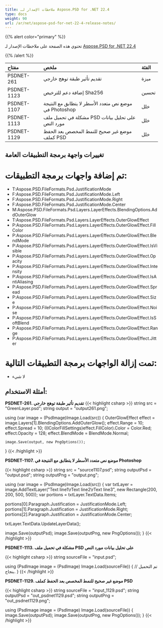 ```yaml
---
title: ملاحظات الإصدار لـ Aspose.PSD for .NET 22.4
type: docs
weight: 90
url: /ar/net/aspose-psd-for-net-22-4-release-notes/
---
```


{{% alert color="primary" %}}

تحتوي هذه الصفحة على ملاحظات الإصدار لـ [Aspose.PSD for .NET 22.4](https://www.nuget.org/packages/Aspose.PSD/)

{{% /alert %}}

|**مفتاح**|**ملخص**|**الفئة**|
| :- | :- | :- |
|PSDNET-261|تقديم تأثير طبقة توهج خارجي|ميزة|
|PSDNET-1123|إضافة دعم للترخيص Sha256|تحسين|
|PSDNET-1107|موضع نص متعدد الأسطر لا يتطابق مع النتيجة في Photoshop|خلل|
|PSDNET-1113|مشكلة في تحميل ملف PSD على تحليل بيانات مورد النص|خلل|
|PSDNET-1129|موضع غير صحيح للنمط المخصص بعد الحفظ كملف PSD|خلل|


## **تغييرات واجهة برمجة التطبيقات العامة**
# **تم إضافة واجهات برمجة التطبيقات:**
- T:Aspose.PSD.FileFormats.Psd.JustificationMode
- F:Aspose.PSD.FileFormats.Psd.JustificationMode.Left
- F:Aspose.PSD.FileFormats.Psd.JustificationMode.Right
- F:Aspose.PSD.FileFormats.Psd.JustificationMode.Center
- M:Aspose.PSD.FileFormats.Psd.Layers.LayerEffects.BlendingOptions.AddOuterGlow
- T:Aspose.PSD.FileFormats.Psd.Layers.LayerEffects.OuterGlowEffect
- P:Aspose.PSD.FileFormats.Psd.Layers.LayerEffects.OuterGlowEffect.FillColor
- P:Aspose.PSD.FileFormats.Psd.Layers.LayerEffects.OuterGlowEffect.BlendMode
- P:Aspose.PSD.FileFormats.Psd.Layers.LayerEffects.OuterGlowEffect.IsVisible
- P:Aspose.PSD.FileFormats.Psd.Layers.LayerEffects.OuterGlowEffect.Opacity
- P:Aspose.PSD.FileFormats.Psd.Layers.LayerEffects.OuterGlowEffect.Intensity
- P:Aspose.PSD.FileFormats.Psd.Layers.LayerEffects.OuterGlowEffect.IsAntiAliasing
- P:Aspose.PSD.FileFormats.Psd.Layers.LayerEffects.OuterGlowEffect.Spread
- P:Aspose.PSD.FileFormats.Psd.Layers.LayerEffects.OuterGlowEffect.Size
- P:Aspose.PSD.FileFormats.Psd.Layers.LayerEffects.OuterGlowEffect.Noise
- P:Aspose.PSD.FileFormats.Psd.Layers.LayerEffects.OuterGlowEffect.IsSoftBlend
- P:Aspose.PSD.FileFormats.Psd.Layers.LayerEffects.OuterGlowEffect.Range
- P:Aspose.PSD.FileFormats.Psd.Layers.LayerEffects.OuterGlowEffect.Jitter


# **تمت إزالة الواجهات برمجة التطبيقات التالية:**
- لا شيء


## **أمثلة الاستخدام:**

**PSDNET-261. تقديم تأثير طبقة توهج خارجي**
{{< highlight csharp >}}
string src = "GreenLayer.psd";
string output = "output261.png";

using (var image = (PsdImage)Image.Load(src))
{
    OuterGlowEffect effect = image.Layers[1].BlendingOptions.AddOuterGlow();
    effect.Range = 10;
    effect.Spread = 10;
    ((IColorFillSettings)effect.FillColor).Color = Color.Red;
    effect.Opacity = 128;
    effect.BlendMode = BlendMode.Normal;

    image.Save(output, new PngOptions());
}
{{< /highlight >}}


**PSDNET-1107. موضع نص متعدد الأسطر لا يتطابق مع النتيجة في Photoshop**

{{< highlight csharp >}}
string src = "source1107.psd";
string outputPsd = "output.psd";
string outputPng = "output.png";

using (var image = (PsdImage)Image.Load(src))
{ 
   var txtLayer = image.AddTextLayer("Text line1\rText line2\rText line3", new Rectangle(200, 200, 500, 500));
   var portions = txtLayer.TextData.Items;

   portions[0].Paragraph.Justification = JustificationMode.Left;
   portions[1].Paragraph.Justification = JustificationMode.Right;
   portions[2].Paragraph.Justification = JustificationMode.Center;

   txtLayer.TextData.UpdateLayerData();

   image.Save(outputPsd);
   image.Save(outputPng, new PngOptions());
}
{{< /highlight >}}

**PSDNET-1113. مشكلة في تحميل ملف PSD على تحليل بيانات مورد النص**

{{< highlight csharp >}}
string sourceFile = "input.psd";

using (PsdImage image = (PsdImage) Image.Load(sourceFile))
{
    // تم التحميل بنجاح.
}
{{< /highlight >}}


**PSDNET-1129. موضع غير صحيح للنمط المخصص بعد الحفظ كملف PSD**

{{< highlight csharp >}}
string sourceFile = "input_1129.psd";
string outputPsd = "out_psdnet1129.psd";
string outputPng = "out_psdnet1129.png";

using (PsdImage image = (PsdImage) Image.Load(sourceFile))
{
    image.Save(outputPsd);
    image.Save(outputPng, new PngOptions());
}
{{< /highlight >}}